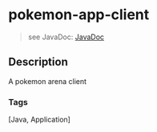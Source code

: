 # pokemon-app-client
> see JavaDoc: [JavaDoc](docs/javadoc/index.html)

## Description
A pokemon arena client

### Tags
[Java, Application]

